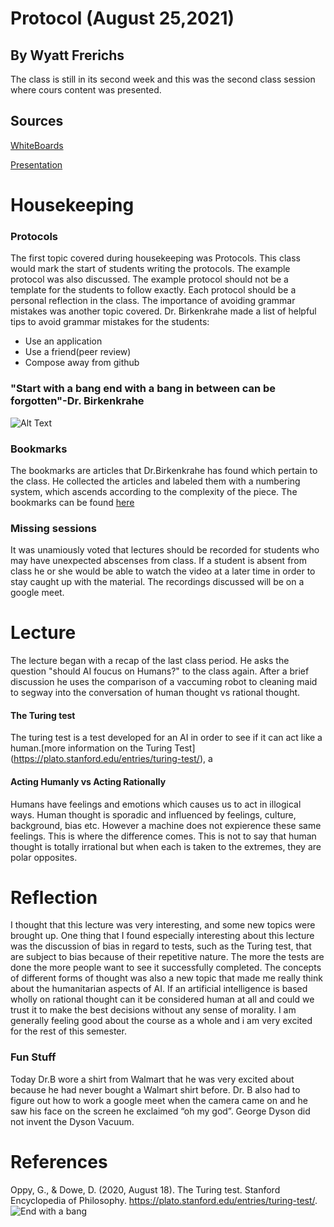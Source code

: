 # Protocol (August 25,2021)
## By Wyatt Frerichs
The class is still in its second week and this was the second class session where cours content was presented.
  ## Sources
  [WhiteBoards](https://drive.google.com/drive/u/1/folders/1CbKKT6HOLdq8b2_rD29bqVDMj1HXcaNR)
  
  [Presentation](https://github.com/birkenkrahe/ai482/blob/main/2_what_is_ai/2_what_is_ai.pdf)
# Housekeeping
  ### Protocols
  The first topic covered during housekeeping was Protocols. This class would mark the start of students writing the protocols. The example protocol was also discussed. The example protocol should not be a template for the students to follow exactly. Each protocol should be a personal reflection in the class. The importance of avoiding grammar mistakes was another topic covered. Dr. Birkenkrahe made a list of helpful tips to avoid grammar mistakes for the students:
  -	Use an application
  -	Use a friend(peer review)
  -	Compose away from github
  ### "Start with a bang end with a bang in between can be forgotten"-Dr. Birkenkrahe
![Alt Text](https://bestanimations.com/media/fireworks/1962490925amazing-electrc-feel-fireworks-gif.gif#.YS25BiLBl5g.link)
  ### Bookmarks
  The bookmarks are articles that Dr.Birkenkrahe has found which pertain to the class. He collected the articles and labeled them with a numbering system, which ascends according to the complexity of the piece. The bookmarks can be found [here](https://github.com/birkenkrahe/ai482/blob/main/bookmarks.md)
 ### Missing sessions
  It was unamiously voted that lectures should be recorded for students who may have unexpected abscenses from class. If a student is absent from class he or she would be able to watch the video at a later time in order to stay caught up with the material. The recordings discussed will be on a google meet. 
# Lecture
  The lecture began with a recap of the last class period. He asks the question "should AI foucus on Humans?" to the class again. After a brief discussion he uses the comparison of a vaccuming robot to cleaning maid to segway into the conversation of human thought vs rational thought.
  #### The Turing test
  The turing test is a test developed for an AI in order to see if it can act like a human.[more information on the Turing Test] (https://plato.stanford.edu/entries/turing-test/), a 
  #### Acting Humanly vs Acting Rationally
  Humans have feelings and emotions which causes us to act in illogical ways. Human thought is sporadic and influenced by feelings, culture, background, bias etc. However a machine does not expierence these same feelings. This is where the difference comes. This is not to say that human thought is totally irrational but when each is taken to the extremes, they are polar opposites.
 # Reflection
  I thought that this lecture was very interesting, and some new topics were brought up. One thing that I found especially interesting about this lecture was the discussion of bias in regard to tests, such as the Turing test, that are subject to bias because of their repetitive nature. The more the tests are done the more people want to see it successfully completed. The concepts of different forms of thought was also a new topic that made me really think about the humanitarian aspects of AI. If an artificial intelligence is based wholly on rational thought can it be considered human at all 
  and could we trust it to make the best decisions without any sense of morality. I am generally feeling good about the course as a whole and i am very excited for the rest of this semester.
 ### Fun Stuff
  Today Dr.B  wore a shirt from Walmart that he was very excited about because he had never bought a Walmart shirt before. 
  Dr. B also had to figure out how to work a google meet when the camera came on and he saw his face on the screen he exclaimed “oh my god”.
  George Dyson did not invent the Dyson Vacuum.
# References
Oppy, G., &amp; Dowe, D. (2020, August 18). The Turing test. Stanford Encyclopedia of Philosophy. https://plato.stanford.edu/entries/turing-test/. 
![End with a bang](https://i.gifer.com/SGat.gif)
